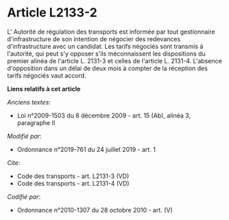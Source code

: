 # Article L2133-2

L'       Autorité de régulation des transports est informée par tout gestionnaire d'infrastructure de son intention de
négocier des redevances d'infrastructure avec un candidat. Les tarifs négociés sont transmis à l'autorité, qui peut s'y
opposer s'ils méconnaissent les dispositions du premier alinéa de l'article L. 2131-3 et celles de l'article L. 2131-4.
L'absence d'opposition dans un délai de deux mois à compter de la réception des tarifs négociés vaut accord.

**Liens relatifs à cet article**

_Anciens textes_:

  - Loi n°2009-1503 du 8 décembre 2009 - art. 15 (Ab), alinéa 3, paragraphe II

_Modifié par_:

  - Ordonnance n°2019-761 du 24 juillet 2019 - art. 1

_Cite_:

  - Code des transports - art. L2131-3 (VD)
  - Code des transports - art. L2131-4 (VD)

_Codifié par_:

  - Ordonnance n°2010-1307 du 28 octobre 2010 - art. (V)
